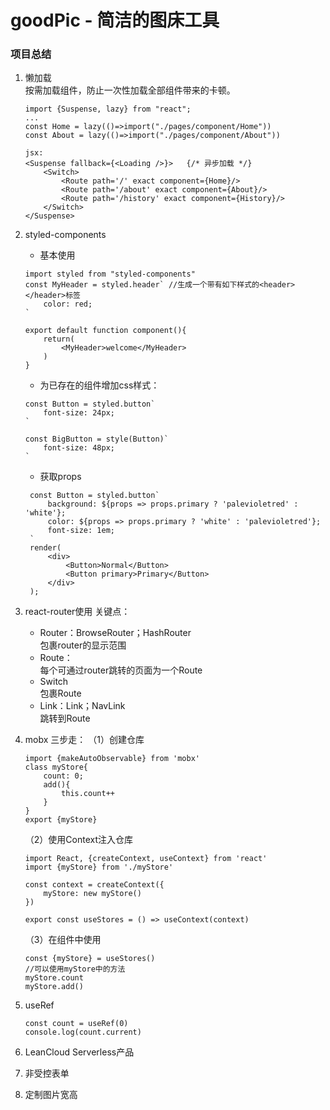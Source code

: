 # goodPic - 简洁的图床工具
### 项目总结
1. 懒加载  
    按需加载组件，防止一次性加载全部组件带来的卡顿。
    ```
    import {Suspense, lazy} from "react";
    ...
    const Home = lazy(()=>import("./pages/component/Home"))
    const About = lazy(()=>import("./pages/component/About"))
    
    jsx:
    <Suspense fallback={<Loading />}>   {/* 异步加载 */}
        <Switch>
            <Route path='/' exact component={Home}/>
            <Route path='/about' exact component={About}/>
            <Route path='/history' exact component={History}/>
        </Switch>
    </Suspense>
    ```

2. styled-components
    - 基本使用
    ```
    import styled from "styled-components"
    const MyHeader = styled.header` //生成一个带有如下样式的<header></header>标签
        color: red;
    `
    
    export default function component(){
        return(
            <MyHeader>welcome</MyHeader>
        )
    }
    ```
    - 为已存在的组件增加css样式：
    ```
    const Button = styled.button`
        font-size: 24px;
    `
    
    const BigButton = style(Button)`
        font-size: 48px;
    `
    ```
   - 获取props
   ```
    const Button = styled.button`
        background: ${props => props.primary ? 'palevioletred' : 'white'};
        color: ${props => props.primary ? 'white' : 'palevioletred'};
        font-size: 1em;
    `
    render(
        <div>
            <Button>Normal</Button>
            <Button primary>Primary</Button>
        </div>
    );
    ```
3. react-router使用
    关键点： 
    - Router：BrowseRouter；HashRouter  
        包裹router的显示范围
    - Route：  
        每个可通过router跳转的页面为一个Route
    - Switch  
        包裹Route
    - Link：Link；NavLink  
        跳转到Route
4. mobx
    三步走：
    （1）创建仓库
    ```
    import {makeAutoObservable} from 'mobx'
    class myStore{
        count: 0;
        add(){
            this.count++
        }   
    }
    export {myStore}
    ```
    （2）使用Context注入仓库
    ```
    import React, {createContext, useContext} from 'react'
    import {myStore} from './myStore'
    
    const context = createContext({
        myStore: new myStore()
    })
    
    export const useStores = () => useContext(context)
    ```
    （3）在组件中使用
    ```
    const {myStore} = useStores()
    //可以使用myStore中的方法
    myStore.count
    myStore.add()
    ```
5. useRef
    ```
    const count = useRef(0)
    console.log(count.current)
    ```
6. LeanCloud
Serverless产品
7. 非受控表单
8. 定制图片宽高